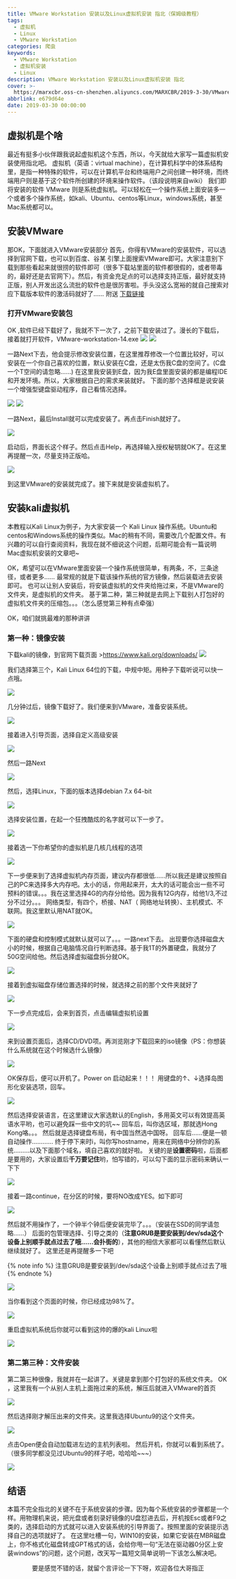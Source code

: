 ```yaml
---
title: VMware Workstation 安装以及Linux虚拟机安装 指北（保姆级教程）
tags:
  - 虚拟机
  - Linux
  - VMware Workstation
categories: 爬虫
keywords:
  - VMware Workstation
  - 虚拟机安装
  - Linux
description: VMware Workstation 安装以及Linux虚拟机安装 指北
cover: >-
  https://marxcbr.oss-cn-shenzhen.aliyuncs.com/MARXCBR/2019-3-30/VMware_Workstation_安装以及Linux虚拟机安装_指北/1553932753054.png
abbrlink: e679d64e
date: 2019-03-30 00:00:00
---
```


## 虚拟机是个啥

最近有挺多小伙伴跟我说起虚拟机这个东西，所以，今天就给大家写一篇虚拟机安装使用指北吧。
虚拟机（英语：virtual machine），在计算机科学中的体系结构里，是指一种特殊的软件，可以在计算机平台和终端用户之间创建一种环境，而终端用户则是基于这个软件所创建的环境来操作软件。（该段说明来自wiki）
我们即将安装的软件 VMware 则是系统虚拟机。可以轻松在一个操作系统上面安装多一个或者多个操作系统，如kali、Ubuntu、centos等Linux，windows系统，甚至Mac系统都可以。

## 安装VMware
那OK，下面就进入VMware安装部分
首先，你得有VMware的安装软件，可以选择到官网下载，也可以到百度、谷某 引擎上面搜索VMware即可。大家注意别下载到那些看起来就很捞的软件即可（很多下载站里面的软件都很假的，或者带毒的，最好还是去官网下）。然后，有资金充足点的可以选择支持正版，最好就支持正版，别人开发出这么流批的软件也是很厉害啦。手头没这么宽裕的就自己搜索对应下载版本软件的激活码就好了……
附送 [下载链接](https://my.vmware.com/en/web/vmware/info/slug/desktop_end_user_computing/vmware_workstation_pro/15_0)

### 打开VMware安装包
OK ,软件已经下载好了，我就不下一次了，之前下载安装过了。漫长的下载后，接着就打开软件，VMware-workstation-14.exe
![](https://marxcbr.oss-cn-shenzhen.aliyuncs.com/MARXCBR/2019-3-30/VMware_Workstation_安装以及Linux虚拟机安装_指北/1553925308463.png)
![](https://marxcbr.oss-cn-shenzhen.aliyuncs.com/MARXCBR/2019-3-30/VMware_Workstation_安装以及Linux虚拟机安装_指北/1553926019253.png)

一路Next下去，他会提示修改安装位置，在这里推荐修改一个位置比较好，可以安装在一个你自己喜欢的位置，默认安装在C盘，还是太伤我C盘的空间了。(C盘一个T空间的请忽略……)
在这里我安装到E盘，因为我E盘里面安装的都是编程IDE和开发环境。所以，大家根据自己的需求来装就好。
下面的那个选择框是说安装一个增强型键盘驱动程序，自己看情况选择。

![](https://marxcbr.oss-cn-shenzhen.aliyuncs.com/MARXCBR/2019-3-30/VMware_Workstation_安装以及Linux虚拟机安装_指北/1553926081656.png)
![](https://marxcbr.oss-cn-shenzhen.aliyuncs.com/MARXCBR/2019-3-30/VMware_Workstation_安装以及Linux虚拟机安装_指北/1553926149488.png)

一路Next，最后Install就可以完成安装了。再点击Finish就好了。

![](https://marxcbr.oss-cn-shenzhen.aliyuncs.com/MARXCBR/2019-3-30/VMware_Workstation_安装以及Linux虚拟机安装_指北/1553926235692.png)

启动后，界面长这个样子。然后点击Help，再选择输入授权秘钥就OK了。在这里再提醒一次，尽量支持正版哈。

![](https://marxcbr.oss-cn-shenzhen.aliyuncs.com/MARXCBR/2019-3-30/VMware_Workstation_安装以及Linux虚拟机安装_指北/1553926380199.png)

到这里VMware的安装就完成了。接下来就是安装虚拟机了。

## 安装kali虚拟机

本教程以Kali Linux为例子，为大家安装一个 Kali Linux 操作系统。Ubuntu和centos和Windows系统的操作类似。Mac的稍有不同，需要改几个配置文件。有兴趣的可以自行查阅资料，我现在就不细说这个问题，后期可能会有一篇说明Mac虚拟机安装的文章吧~

OK，希望可以在VMware里面安装一个操作系统很简单，有两条，不，三条途径，或者更多……
最常规的就是下载该操作系统的官方镜像，然后装载进去安装即可。
也可以让别人安装后，将安装虚拟机的文件夹给拖过来，不是VMware的文件夹，是虚拟机的文件夹。
基于第二种，第三种就是去网上下载别人打包好的虚拟机文件夹的压缩包。。。（怎么感觉第三种有点牵强）

OK，咱们就挑最难的那种讲讲

### 第一种：镜像安装
下载kali的镜像，到官网下载页面 >https://www.kali.org/downloads/
![](https://marxcbr.oss-cn-shenzhen.aliyuncs.com/MARXCBR/2019-3-30/VMware_Workstation_安装以及Linux虚拟机安装_指北/1553927247277.png)

我们选择第三个，Kali Linux 64位的下载，中规中矩。用种子下载听说可以快一点哦。

![](https://marxcbr.oss-cn-shenzhen.aliyuncs.com/MARXCBR/2019-3-30/VMware_Workstation_安装以及Linux虚拟机安装_指北/1553927465210.png)

几分钟过后，镜像下载好了。我们便来到VMware，准备安装系统。

![](https://marxcbr.oss-cn-shenzhen.aliyuncs.com/MARXCBR/2019-3-30/VMware_Workstation_安装以及Linux虚拟机安装_指北/1553927822476.png)

接着进入引导页面，选择自定义高级安装

![](https://marxcbr.oss-cn-shenzhen.aliyuncs.com/MARXCBR/2019-3-30/VMware_Workstation_安装以及Linux虚拟机安装_指北/1553927957164.png)

然后一路Next

![](https://marxcbr.oss-cn-shenzhen.aliyuncs.com/MARXCBR/2019-3-30/VMware_Workstation_安装以及Linux虚拟机安装_指北/1553927998094.png)

然后，选择Linux，下面的版本选择debian 7.x 64-bit

![](https://marxcbr.oss-cn-shenzhen.aliyuncs.com/MARXCBR/2019-3-30/VMware_Workstation_安装以及Linux虚拟机安装_指北/1553928189136.png)

选择安装位置，在起一个狂拽酷炫的名字就可以下一步了。

![](https://marxcbr.oss-cn-shenzhen.aliyuncs.com/MARXCBR/2019-3-30/VMware_Workstation_安装以及Linux虚拟机安装_指北/1553928351486.png)

接着选一下你希望你的虚拟机是几核几线程的选项

![](https://marxcbr.oss-cn-shenzhen.aliyuncs.com/MARXCBR/2019-3-30/VMware_Workstation_安装以及Linux虚拟机安装_指北/1553928422395.png)

下一步便来到了选择虚拟机内存页面，建议内存都很低……所以我还是建议按照自己的PC来选择多大内存吧。太小的话，你用起来开，太大的话可能会出一些不可预料的错误。。。我在这里选择4G的内存分给他。因为我有12G内存，给他1/3,不过分不过分。。。
网络类型，有四个，桥接、NAT（ 网络地址转换）、主机模式、不联网。我这里默认用NAT就OK。

![](https://marxcbr.oss-cn-shenzhen.aliyuncs.com/MARXCBR/2019-3-30/VMware_Workstation_安装以及Linux虚拟机安装_指北/1553928769211.png)

下面的硬盘和控制模式就默认就可以了。。。一路next下去。
出现要你选择磁盘大小的时候，根据自己电脑情况自行判断选择。基于我1T的外置硬盘，我就分了50G空间给他。然后选择虚拟磁盘拆分就OK。

![](https://marxcbr.oss-cn-shenzhen.aliyuncs.com/MARXCBR/2019-3-30/VMware_Workstation_安装以及Linux虚拟机安装_指北/1553928931855.png)

接着到虚拟磁盘存储位置选择的时候，就选择之前的那个文件夹就好了

![](https://marxcbr.oss-cn-shenzhen.aliyuncs.com/MARXCBR/2019-3-30/VMware_Workstation_安装以及Linux虚拟机安装_指北/1553929078976.png)

下一步点完成后，会来到首页，点击编辑虚拟机设置

![](https://marxcbr.oss-cn-shenzhen.aliyuncs.com/MARXCBR/2019-3-30/VMware_Workstation_安装以及Linux虚拟机安装_指北/1553929115261.png)

来到设置页面后，选择CD/DVD项。再浏览刚才下载回来的iso镜像（PS：你想装什么系统就在这个时候选什么镜像）

![](https://marxcbr.oss-cn-shenzhen.aliyuncs.com/MARXCBR/2019-3-30/VMware_Workstation_安装以及Linux虚拟机安装_指北/1553929187227.png)

OK保存后，便可以开机了。Power on 启动起来！！！
用键盘的↑、↓选择岛图形化安装选项，回车。

![](https://marxcbr.oss-cn-shenzhen.aliyuncs.com/MARXCBR/2019-3-30/VMware_Workstation_安装以及Linux虚拟机安装_指北/1553929323243.png)

然后选择安装语言，在这里建议大家选默认的English，多用英文可以有效提高英语水平哟，也可以避免踩一些中文的坑~~
回车后，叫你选区域，那就选Hong Kong咯。。。
然后就是选择键盘布局，有中国当然选中国呀。
回车后……便是一顿自动操作…………
终于停下来时i，叫你写hostname，用来在网络中分辨你的系统………以及下面那个域名，填自己喜欢的就好啦。
关键的是**设置密码**啦，后面都是要用的，大家设置后**千万要记住**哟，怕写错的，可以勾下面的显示密码来确认一下下

![](https://marxcbr.oss-cn-shenzhen.aliyuncs.com/MARXCBR/2019-3-30/VMware_Workstation_安装以及Linux虚拟机安装_指北/1553929806510.png)

接着一路continue，在分区的时候，要将NO改成YES。如下即可

![](https://marxcbr.oss-cn-shenzhen.aliyuncs.com/MARXCBR/2019-3-30/VMware_Workstation_安装以及Linux虚拟机安装_指北/1553929962229.png)

然后就不用操作了，一个钟半个钟后便安装完毕了。。。（安装在SSD的同学请忽略……）
后面的包管理选择、引导之类的（**注意GRUB是要安装到/dev/sda这个设备上别顺手就点过去了哦……会扑街的**），其他的相信大家都可以看懂然后默认继续就好了。
这里还是再提醒多一下吧

{% note info %}
注意GRUB是要安装到/dev/sda这个设备上别顺手就点过去了哦
{% endnote %}

![](https://marxcbr.oss-cn-shenzhen.aliyuncs.com/MARXCBR/2019-3-30/VMware_Workstation_安装以及Linux虚拟机安装_指北/1553930635743.png)

当你看到这个页面的时候，你已经成功98%了。

![](https://marxcbr.oss-cn-shenzhen.aliyuncs.com/MARXCBR/2019-3-30/VMware_Workstation_安装以及Linux虚拟机安装_指北/1553930814977.png)

重启虚拟机系统后你就可以看到这帅的爆的kali Linux啦

![](https://marxcbr.oss-cn-shenzhen.aliyuncs.com/MARXCBR/2019-3-30/VMware_Workstation_安装以及Linux虚拟机安装_指北/1553932753054.png)

### 第二第三种：文件安装
第二第三种很像，我就并在一起讲了。关键是拿到那个打包好的系统文件夹。
OK ，这里我有一个从别人主机上面拖过来的系统，解压后就进入VMware的首页


![](https://marxcbr.oss-cn-shenzhen.aliyuncs.com/MARXCBR/2020-3-28/BogImages/1585330389377.png)

然后选择刚才解压出来的文件夹。这里我选择Ubuntu9的这个文件夹。

![](https://marxcbr.oss-cn-shenzhen.aliyuncs.com/MARXCBR/2020-3-28/BogImages/1585330427726.png)

点击Open便会自动加载进左边的主机列表啦。
然后开机，你就可以看到系统了。（很多同学都没见过Ubuntu9的样子吧，哈哈哈~~~）

![](https://marxcbr.oss-cn-shenzhen.aliyuncs.com/MARXCBR/2020-3-28/BogImages/1585330435651.png)


## 结语

本篇不完全指北的关键不在于系统安装的步骤。因为每个系统安装的步骤都是一个样。用物理机来说，把光盘或者刻录好镜像的U盘怼进去后，开机按Esc或者F9之类的，选择启动的方式就可以进入安装系统的引导界面了。按照里面的安装提示选择自己的选项就好了。
在这里吐槽一句，WIN10的安装，如果它安装在MBR磁盘上，你不格式化磁盘转成GPT格式的话，会给你甩一句“无法在驱动器0分区上安装windows”的问题，这个问题，改天写一篇短文简单说明一下该怎么解决吧。

<center>要是感觉不错的话，就留个言评论一下下呀，欢迎各位大哥指正</center>